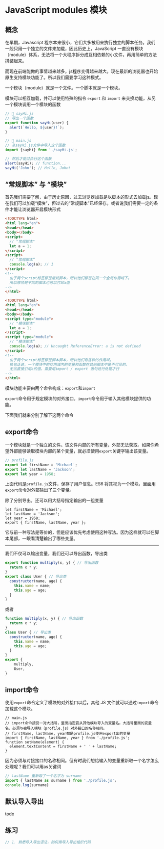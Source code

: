 # JavaScript modules 模块

## 概念

在早期，Javascript 程序本来很小，它们大多被用来执行独立的脚本任务。我们一般只用一个独立的文件来加载，因此历史上，JavaScript 一直没有模块（module）体系，无法将一个大程序拆分成互相依赖的小文件，再用简单的方法拼装起来。

而现在前端能做的事情越来越多，js程序变得越来越大。现在最新的浏览器也开始原生支持模块功能了。所以我们需要学习这种模式。

一个模块（module）就是一个文件。一个脚本就是一个模块。

模块可以相互加载，并可以使用特殊的指令 `export` 和 `import` 来交换功能，从另一个模块调用一个模块的函数

```js
// 📁 sayHi.js
// 导出一个函数
export function sayHi(user) {
  alert(`Hello, ${user}!`);
}

// 📁 main.js
// 从sayHi.js文件中导入这个函数
import {sayHi} from './sayHi.js';

// 然后才能过执行这个函数
alert(sayHi); // function...
sayHi('John'); // Hello, John!
```



## “常规脚本” 与 “模块”

首先我们需要了解，由于历史原因，过去浏览器加载是以脚本的形式去加载js。现在我们可以加载“模块”，但过去的“常规脚本”已经保存。或者说我们需要一定的条件才能让浏览器开启模块形式

```html
<!DOCTYPE html>
<html lang="en">
<head></head>
<body></body>
<script>
  // "常规脚本"
  let a = 1;
</script>
<script>
  // “常规脚本”
  console.log(a); // 1
</script>
<!--
  由于两个script标签都是常规脚本，所以他们都是在同一个全局作用域下。
  所以哪怕是不同的脚本也可以打印a值
-->
</html>
```

```html
<!DOCTYPE html>
<html lang="en">
<head></head>
<body></body>
<script type="module">
  // "模块脚本"
  let a = 1;
</script>
<script type="module">
  // “模块脚本”
  console.log(a); // Uncaught ReferenceError: a is not defined
</script>
<!--
  由于两个script标签都是脚本脚本，所以他们有各种的作用域。
  换句话说，一个模块中的作用域内的变量和函数在其他脚本中是不可见的。
  无法直接引用a的值，需要用import / export 语句进行处理才行
-->
</html>
```



模块功能主要由两个命令构成：`export`和`import`

`export`命令用于规定模块的对外接口，`import`命令用于输入其他模块提供的功能。

下面我们就来分别了解下这两个命令

## export命令

一个模块就是一个独立的文件。该文件内部的所有变量，外部无法获取。如果你希望外部能够读取模块内部的某个变量，就必须使用`export`关键字输出该变量。

```js
// profile.js
export let firstName = 'Michael';
export let lastName = 'Jackson';
export let year = 1958;
```

上面代码是`profile.js`文件，保存了用户信息。ES6 将其视为一个模块，里面用`export`命令对外部输出了三个变量。

除了分别导出，还可以用大括号指定输出的一组变量

```JS
let firstName = 'Michael';
let lastName = 'Jackson';
let year = 1958;
export { firstName, lastName, year };
```

它与前一种写法是等价的，但是应该优先考虑使用这种写法。因为这样就可以在脚本尾部，一眼看清楚输出了哪些变量。

****

我们不仅可以输出变量，我们还可以导出函数，导出类

```js
export function multiply(x, y) { // 导出函数
  return x * y;
}
export class User { // 导出类
  constructor(name, age) {
    this.name = name;
    this.age = age;
  }
}
```

或者

```js
function multiply(x, y) { // 导出函数
  return x * y;
}
class User { // 导出类
  constructor(name, age) {
    this.name = name;
    this.age = age;
  }
}
export {
	multiply,
    User,
}
```

## import命令

使用`export`命令定义了模块的对外接口以后，其他 JS 文件就可以通过`import`命令加载这个模块。

```JS
// main.js
// import命令接受一对大括号，里面指定要从其他模块导入的变量名。大括号里面的变量名，必须与被导入模块（profile.js）对外接口的名称相同。
// firstName, lastName, year都是profile.js使用export出的变量
import { firstName, lastName, year } from './profile.js';
function setName(element) {
  element.textContent = firstName + ' ' + lastName;
}
```

因为必须与对接接口的名称相同。但有时我们想给输入的变量重新取一个名字怎么处理呢？我们可以用as关键词

```js
// lastName 重新取了一个名字为 surname
import { lastName as surname } from './profile.js';
console.log(surname)
```

## 默认导入导出

todo

## 练习

```js
// 1. 熟悉导入导出语法，如何用导入导出组织代码
```



